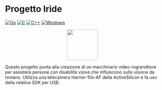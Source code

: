 # Progetto Iride
[![Go](https://img.shields.io/badge/go-%2300ADD8.svg?style=flat&logo=go&logoColor=white)](https://go.dev/)
[![C](https://img.shields.io/badge/C-00599C?logo=c&logoColor=white)](#)
[![C++](https://img.shields.io/badge/C++-%2300599C.svg?logo=c%2B%2B&logoColor=white)](#)
[![Windows](https://custom-icon-badges.demolab.com/badge/Windows-0078D6?logo=windows11&logoColor=white)](#)
<div align=center><img src="iride.ico" height=100px></div>

Questo progetto punta alla creazione di un macchinario video-ingranditore per assistere persone con disabilità visive che influiscono sulla visione da lontano.
Utilizza una telecamera Harrier-10x-AF della ActiveSilicon e fa uso della relativa SDK per USB.
